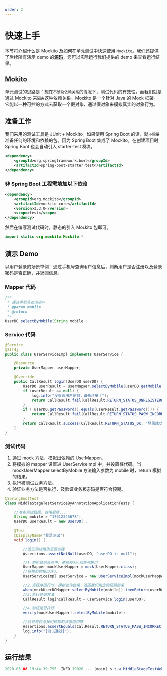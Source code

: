 ```yaml
---
order: 2
---
```


# 快速上手

本节将介绍什么是 Mockito 及如何在单元测试中快速使用 `Mockito`。我们还提供了后续所有演示 demo 的[**源码**](https://github.com/xiyun-international/java-unit-docs/tree/master/source)，您可以实际运行我们提供的 demo 来查看运行结果。

## Mokito

单元测试的思路是：想在`不涉及依赖关系`的情况下，测试代码的有效性，而我们就是通过 Mockito 来`隔离`这种依赖关系。Mockito 是一个针对 Java 的 Mock 框架。它能以一种可控的方式去获取一个假对象，通过假对象来模拟真实的对象行为。

## 准备工作

我们采用的测试工具是 JUnit + Mockito。如果使用 Spring Boot 的话，就`不需要`准备任何的环境和依赖的包。因为 Spring Boot 集成了 Mockito，在创建项目时 Spring Boot 也会自动引入 starter-test 模块。

```xml
<dependency>
    <groupId>org.springframework.boot</groupId>
    <artifactId>spring-boot-starter-test</artifactId>
</dependency>
```

### 非 Spring Boot 工程需填加以下依赖

```xml
<dependency>
    <groupId>org.mockito</groupId>
    <artifactId>mockito-core</artifactId>
    <version>3.3.0</version>
    <scope>test</scope>
</dependency>
```

然后在编写测试代码时，静态的引入 Mockito 包即可。

```java
import static org.mockito.Mockito.*;
```

## 演示 Demo

以用户登录的场景举例：通过手机号查询用户信息后，判断用户是否注册以及登录密码是否正确，并返回信息。

### Mapper 代码

```java
/**
 * 通过手机号查询用户
 * @param mobile
 * @return
 */
UserDO selectByMobile(String mobile);
```

### Service 代码


```java
@Service
@Slf4j
public class UserServiceImpl implements UserService {

    @Resource
    private UserMapper userMapper;

    @Override
    public CallResult login(UserDO userDO) {
        UserDO userResult = userMapper.selectByMobile(userDO.getMobile());
        if (userResult == null) {
            log.info("没有该用户信息，请先注册！");
            return CallResult.fail(CallResult.RETURN_STATUS_UNREGISTERED, "没有该用户信息，请先注册！");
        }
        if (!userDO.getPassword().equals(userResult.getPassword())) {
            return CallResult.fail(CallResult.RETURN_STATUS_PASW_INCORRECT, "您的密码不正确！");
        }
        return CallResult.success(CallResult.RETURN_STATUS_OK, "登录成功！", userResult);
    }
}
```

### 测试代码

1. 通过 mock 方法，模拟出依赖的 UserMapper。
2. 将模拟的 mapper 设置进 UserServiceImpl 中，并设置桩代码。当 mockUserMapper.selectByMobile 方法输入参数为 mobile 时，return 模拟的结果。
3. 执行被测试业务方法。
4. 验证业务方法是否执行，及验证业务状态码是否符合预期。

```java
@SpringBootTest
class MiddleStageTestServiceByAnnotationApplicationTests {

    //准备测试数据，省略后续....   
    String mobile = "17612345678";
    UserDO userResult = new UserDO();
        
    @Test
    @DisplayName("登录测试")
    void login() {

        //验证测试用例是否创建
        Assertions.assertNotNull(userDO, "userDO is null");

        //1.模拟登录业务中，依赖的dao层查询接口
        UserMapper mockUserMapper = mock(UserMapper.class);
        //将模拟的接口注入
        UserServiceImpl userService = new UserServiceImpl(mockUserMapper);

        //2.当程序运行时，模拟查询结果，返回我们指定的预期结果
        when(mockUserDOMapper.selectByMobile(mobile)).thenReturn(userResult);
        //3.执行登录方法
        CallResult loginCallResult = userService.login(userDO);

        //4.验证是否执行
        verify(mockUserMapper).selectByMobile(mobile);

        //验证是否与我们预期的状态值相符
        Assertions.assertEquals(CallResult.RETURN_STATUS_PASW_INCORRECT, loginCallResult.getCode());
        log.info("[测试通过]");
    }
}
```

## 运行结果

```java
2020-03-08 19:44:39.795  INFO 19020 --- [main] s.t.w.MiddleStageTestWebApplicationTests : [测试通过]
```
